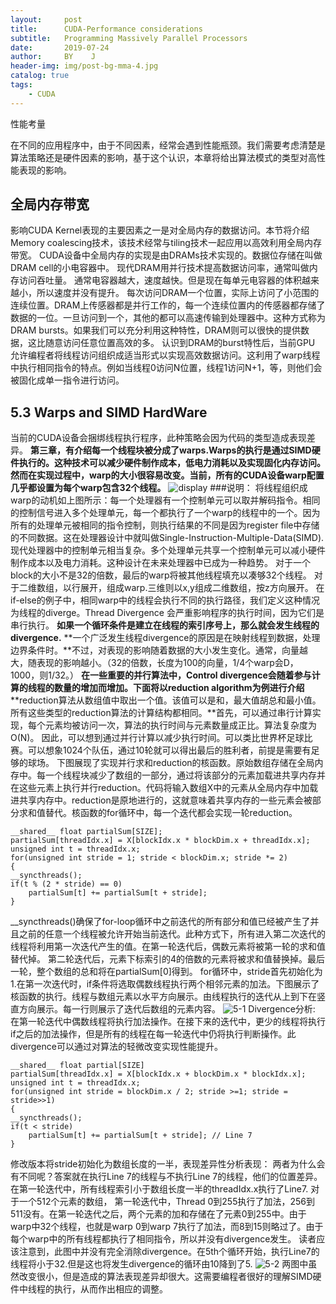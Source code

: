 ```yaml
---
layout:     post
title:      CUDA-Performance considerations
subtitle:   Programming Massively Parallel Processors
date:       2019-07-24
author:     BY    J
header-img: img/post-bg-mma-4.jpg
catalog: true
tags:
    - CUDA
---
```


性能考量

在不同的应用程序中，由于不同因素，经常会遇到性能瓶颈。我们需要考虑清楚是算法策略还是硬件因素的影响，基于这个认识，本章将给出算法模式的类型对高性能表现的影响。
## 全局内存带宽
影响CUDA Kernel表现的主要因素之一是对全局内存的数据访问。本节将介绍Memory coalescing技术，该技术经常与tiling技术一起应用以高效利用全局内存带宽。
CUDA设备中全局内存的实现是由DRAMs技术实现的。数据位存储在叫做DRAM cell的小电容器中。
现代DRAM用并行技术提高数据访问率，通常叫做内存访问吞吐量。
通常电容器越大，速度越快。但是现在每单元电容器的体积越来越小，所以速度并没有提升。
每次访问DRAM一个位置，实际上访问了小范围的连续位置。DRAM上传感器都是并行工作的，每一个连续位置内的传感器都存储了数据的一位。一旦访问到一个，其他的都可以高速传输到处理器中。这种方式称为DRAM bursts。如果我们可以充分利用这种特性，DRAM则可以很快的提供数据，这比随意访问任意位置高效的多。
认识到DRAM的burst特性后，当前GPU
允许编程者将线程访问组织成适当形式以实现高效数据访问。这利用了warp线程中执行相同指令的特点。例如当线程0访问N位置，线程1访问N+1，等，则他们会被固化成单一指令进行访问。

## 5.3 Warps and SIMD HardWare
当前的CUDA设备会捆绑线程执行程序，此种策略会因为代码的类型造成表现差异。
**第三章，有介绍每一个线程块被分成了warps.Warps的执行是通过SIMD硬件执行的。这种技术可以减少硬件制作成本，低电力消耗以及实现固化内存访问。然而在实现过程中，warp的大小很容易改变。当前，所有的CUDA设备warp配置几乎都设置为每个warp包含32个线程。**
![display](https://res.cloudinary.com/dsn0i1fsm/image/upload/v1561959731/blog/CUDA/v2_c1crjs.jpg)
###说明：
将线程组织成warp的动机如上图所示：每一个处理器有一个控制单元可以取并解码指令。相同的控制信号进入多个处理单元，每一个都执行了一个warp的线程中的一个。因为所有的处理单元被相同的指令控制，则执行结果的不同是因为register file中存储的不同数据。这在处理器设计中就叫做Single-Instruction-Multiple-Data(SIMD).
现代处理器中的控制单元相当复杂。多个处理单元共享一个控制单元可以减小硬件制作成本以及电力消耗。这种设计在未来处理器中已成为一种趋势。
对于一个block的大小不是32的倍数，最后的warp将被其他线程填充以凑够32个线程。
对于二维数组，以行展开，组成warp.三维则以x,y组成二维数组，按z方向展开。
在if-else的例子中，相同warp中的线程会执行不同的执行路径，我们定义这种情况为线程的diverge。Thread Divergence 会严重影响程序的执行时间，因为它们是串行执行。
**如果一个循环条件是建立在线程的索引序号上，那么就会发生线程的divergence.**
**一个广泛发生线程divergence的原因是在映射线程到数据，处理边界条件时。**不过，对表现的影响随着数据的大小发生变化。通常，向量越大，随表现的影响越小。（32的倍数，长度为100的向量，1/4个warp会D，1000，则1/32。）
**在一些重要的并行算法中，Control divergence会随着参与计算的线程的数量的增加而增加。下面将以reduction algorithm为例进行介绍**
**reduction算法从数组值中取出一个值。该值可以是和，最大值胡总和最小值。所有这些类型的reduction算法的计算结构都相同。**首先，可以通过串行计算实现，每个元素均被访问一次，算法的执行时间与元素数量成正比。算法复杂度为O(N)。
因此，可以想到通过并行计算以减少执行时间。可以类比世界杯足球比赛。可以想象1024个队伍，通过10轮就可以得出最后的胜利者，前提是需要有足够的球场。
下图展现了实现并行求和reduction的核函数。原始数组存储在全局内存中。每一个线程块减少了数组的一部分，通过将该部分的元素加载进共享内存并在这些元素上执行并行reduction。代码将输入数组X中的元素从全局内存中加载进共享内存中。reduction是原地进行的，这就意味着共享内存的一些元素会被部分求和值替代。核函数的for循环中，每一个迭代都会实现一轮reduction。
```
__shared__ float partialSum[SIZE];
partialSum[threadIdx.x] = X[blockIdx.x * blockDim.x + threadIdx.x];
unsigned int t = threadIdx.x;
for(unsigned int stride = 1; stride < blockDim.x; stride *= 2)
{
__syncthreads();
if(t % (2 * stride) == 0)
    partialSum[t] += partialSum[t + stride];
}
```
__syncthreads()确保了for-loop循环中之前迭代的所有部分和值已经被产生了并且之前的任意一个线程被允许开始当前迭代。此种方式下，所有进入第二次迭代的线程将利用第一次迭代产生的值。在第一轮迭代后，偶数元素将被第一轮的求和值替代掉。
第二轮迭代后，元素下标索引的4的倍数的元素将被求和值替换掉。最后一轮，整个数组的总和将在partialSum[0]得到。
for循环中，stride首先初始化为1.在第一次迭代时，if条件将选取偶数线程执行两个相邻元素的加法。下图展示了核函数的执行。线程与数组元素以水平方向展示。由线程执行的迭代从上到下在竖直方向展示。每一行则展示了迭代后数组的元素内容。
![5-1](https://res.cloudinary.com/dsn0i1fsm/image/upload/v1563638843/blog/CUDA/5-1_qp7fsz.jpg)
Divergence分析:
在第一轮迭代中偶数线程将执行加法操作。在接下来的迭代中，更少的线程将执行if之后的加法操作，但是所有的线程在每一轮迭代中仍将执行判断操作。此divergence可以通过对算法的轻微改变实现性能提升。
```
__shared__ float partial[SIZE]
partialSum[threadIdx.x] = X[blockIdx.x + blockDim.x * blockIdx.x];
unsigned int t = threadIdx.x;
for(unsigned int stride = blockDim.x / 2; stride >=1; stride = stride>>1)
{
__syncthreads();
if(t < stride)
    partialSum[t] += partialSum[t + stride]; // Line 7
}
```
修改版本将stride初始化为数组长度的一半，表现差异性分析表现：
两者为什么会有不同呢？答案就在执行Line 7的线程与不执行Line 7的线程，他们的位置差异。
在第一轮迭代中，所有线程索引小于数组长度一半的threadIdx.x执行了Line7. 对于一个512个元素的数组， 第一轮迭代中，Thread 0到255执行了加法，256到511没有。在第一轮迭代之后，两个元素的加和存储在了元素0到255中。由于warp中32个线程，也就是warp 0到warp 7执行了加法，而8到15则略过了。由于每个warp中的所有线程都执行了相同指令，所以并没有divergence发生。
读者应该注意到，此图中并没有完全消除divergence。在5th个循环开始，执行Line7的线程将小于32.但是这也将发生divergence的循环由10降到了5.
![5-2](https://res.cloudinary.com/dsn0i1fsm/image/upload/v1563638904/blog/CUDA/5-2_f6wtoo.jpg)
两图中虽然改变很小，但是造成的算法表现差异却很大。这需要编程者很好的理解SIMD硬件中线程的执行，从而作出相应的调整。